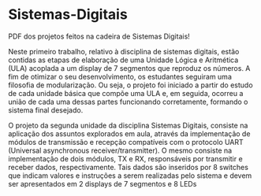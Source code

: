 # Sistemas-Digitais
PDF dos projetos feitos na cadeira de Sistemas Digitais!

Neste primeiro trabalho, relativo à disciplina de sistemas digitais, estão contidas
as etapas de elaboração de uma Unidade Lógica e Aritmética (ULA) acoplada a
um display de 7 segmentos que reproduz os números. A fim de otimizar o seu
desenvolvimento, os estudantes seguiram uma filosofia de modularização. Ou
seja, o projeto foi iniciado a partir do estudo de cada unidade básica que
compõe uma ULA e, em seguida, ocorreu a união de cada uma dessas partes
funcionando corretamente, formando o sistema final desejado.

O projeto da segunda unidade da disciplina Sistemas Digitais, consiste na aplicação dos assuntos
explorados em aula, através da implementação de módulos de transmissão e recepção
compatíveis com o protocolo UART (Universal asynchronous receiver/transmitter).
O mesmo consiste na implementação de dois módulos, TX e RX, responsáveis por
transmitir e receber dados, respectivamente. Tais dados são inseridos por 8 switches que
indicam valores e instruções a serem realizadas pelo sistema e devem ser apresentados em 2
displays de 7 segmentos e 8 LEDs
